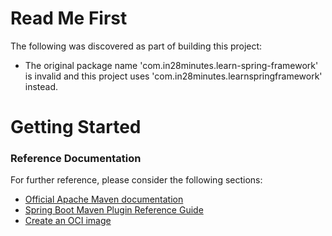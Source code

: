 # Read Me First
The following was discovered as part of building this project:

* The original package name 'com.in28minutes.learn-spring-framework' is invalid and this project uses 'com.in28minutes.learnspringframework' instead.

# Getting Started

### Reference Documentation
For further reference, please consider the following sections:

* [Official Apache Maven documentation](https://maven.apache.org/guides/index.html)
* [Spring Boot Maven Plugin Reference Guide](https://docs.spring.io/spring-boot/docs/3.1.0-M1/maven-plugin/reference/html/)
* [Create an OCI image](https://docs.spring.io/spring-boot/docs/3.1.0-M1/maven-plugin/reference/html/#build-image)

